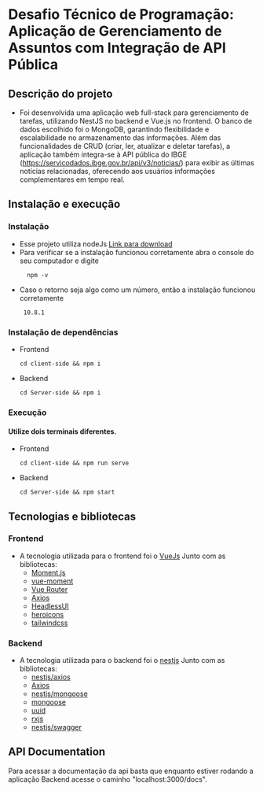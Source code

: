 # Desafio Técnico de Programação: Aplicação de Gerenciamento de Assuntos com Integração de API Pública

## Descrição do projeto
  - Foi desenvolvida uma aplicação web full-stack para gerenciamento de tarefas, utilizando NestJS no backend e Vue.js no frontend. O banco de dados escolhido foi o MongoDB, garantindo flexibilidade e escalabilidade no armazenamento das informações. Além das funcionalidades de CRUD (criar, ler, atualizar e deletar tarefas), a aplicação também integra-se à API pública do IBGE (https://servicodados.ibge.gov.br/api/v3/noticias/) para exibir as últimas notícias relacionadas, oferecendo aos usuários informações complementares em tempo real.

## Instalação e execução
### Instalação
  - Esse projeto utiliza nodeJs [Link para download](https://nodejs.org/en/download/package-manager/current)
  - Para verificar se a instalação funcionou corretamente abra o console do seu computador e digite
    ```console
      npm -v 
    ```
  - Caso o retorno seja algo como um número, então a instalação funcionou corretamente
     ```console
      10.8.1
    ```

### Instalação de dependências 
  - Frontend
    ```console
    cd client-side && npm i 
    ```
  - Backend
    ```console
    cd Server-side && npm i 
    ``` 

### Execução
#### Utilize dois terminais diferentes.
  - Frontend
    ```console
    cd client-side && npm run serve
    ```
  - Backend
    ```console
    cd Server-side && npm start 
    ``` 

## Tecnologias e bibliotecas

### Frontend
  - A tecnologia utilizada para o frontend foi o [VueJs](https://vuejs.org)
    Junto com as bibliotecas:
      - [Moment.js](https://momentjs.com)
      - [vue-moment](https://www.npmjs.com/package/vue-moment)
      - [Vue Router](https://router.vuejs.org)
      - [Axios](https://axios-http.com/ptbr/docs/intro)
      - [HeadlessUI](https://headlessui.com)
      - [heroicons](https://heroicons.com)
      - [tailwindcss](https://tailwindcss.com)

### Backend
  - A tecnologia utilizada para o backend foi o [nestjs](https://nestjs.com)
    Junto com as bibliotecas:
      - [nestjs/axios](https://docs.nestjs.com/techniques/http-module)
      - [Axios](https://axios-http.com/ptbr/docs/intro)
      - [nestjs/mongoose](https://docs.nestjs.com/techniques/mongodb)
      - [mongoose](https://mongoosejs.com)
      - [uuid](https://www.npmjs.com/package/uuid)
      - [rxjs](https://rxjs.dev)
      - [nestjs/swagger](https://docs.nestjs.com/recipes/swagger)
      

## API Documentation
  Para acessar a documentação da api basta que enquanto estiver rodando a aplicação Backend acesse o caminho "localhost:3000/docs".